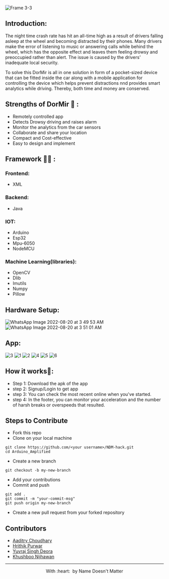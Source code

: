 
![Frame 3-3](https://user-images.githubusercontent.com/79616524/185709767-f26de5c9-d0ba-48b1-9f20-6be3d74b1f3f.png)

## Introduction: 
The night time crash rate has hit an all-time high as a result of drivers falling asleep at the wheel and becoming distracted by their phones. Many drivers make the error of listening to music or answering calls while behind the wheel, which has the opposite effect and leaves them feeling drowsy and preoccupied rather than alert.
The issue is caused by the drivers' inadequate local security.

To solve this DorMir is all in one solution in form of a pocket-sized device that can be fitted inside the car along with a mobile application for controlling the device which helps prevent distractions nnd provides smart analytics while driving. Thereby, both time and money are conserved.


## Strengths of DorMir :car: :
- Remotely controlled app
- Detects Drowsy driving and raises alarm
- Monitor the analytics from the car sensors
- Collaborate and share your location
- Compact and Cost-effective
- Easy to design and implement


## Framework :technologist: :

### Frontend:
- XML
### Backend:
- Java
### IOT:
- Arduino
- Esp32
- Mpu-6050
- NodeMCU
### Machine Learning(libraries):

- OpenCV
- Dlib
- Imutils
- Numpy
- Pillow

## Hardware Setup:
![WhatsApp Image 2022-08-20 at 3 49 53 AM](https://user-images.githubusercontent.com/79616524/185716024-93dd5708-ac77-4949-8279-47a5be34a55d.jpg)
![WhatsApp Image 2022-08-20 at 3 51 01 AM](https://user-images.githubusercontent.com/79616524/185716038-954a9df0-d43c-435c-a8f4-e756071be78c.jpg)

## App:
![3](https://user-images.githubusercontent.com/79616524/185721698-c8747812-6e6b-47df-a9d8-f4972f3568b1.jpg)
![1](https://user-images.githubusercontent.com/79616524/185721680-707af07f-3f1d-442b-bed5-b69aa6229ed1.jpg)
![2](https://user-images.githubusercontent.com/79616524/185721684-36c5db23-3df6-49fb-bc8e-a7cb5f1d92e7.jpg)
![4](https://user-images.githubusercontent.com/79616524/185721701-2bbc3232-14eb-4890-b84e-3dbf47277a61.jpg)
![5](https://user-images.githubusercontent.com/79616524/185721711-79472b51-f9f6-4439-859e-869d383bf94f.jpg)
![6](https://user-images.githubusercontent.com/79616524/185721715-bc02c0c2-747c-45c4-bf24-7199740dcd38.jpg)


## How it works📃:
- Step 1: Download the apk of the app
- step 2: Signup/Login to get app
- step 3: You can check the most recent online when you've started.
- step 4: In the footer, you can monitor your acceleration and the number of harsh breaks or overspeeds that resulted.


## Steps to Contribute 
- Fork this repo 
- Clone on your local machine 
```terminal
git clone https://github.com/<your username>/NDM-hack.git
cd Arduino_Amplified
```
- Create a new branch 
```terminal
git checkout -b my-new-branch
```
- Add your contributions 
- Commit and push

```terminal
git add .
git commit -m "your-commit-msg"
git push origin my-new-branch
```
- Create a new pull request from your forked repository



## Contributors
  - [Aaditry Choudhary](https://github.com/aaditrychoudhury)
  - [Hrithik Purwar](https://github.com/hrithikpurwar)
  - [Yuvraj Singh Deora](https://github.com/YUVRAJ06singh08deora)
  - [Khushboo Nijhawan](https://github.com/KhushbooNijhawan)
- ---
  <p align="center">
	With :heart: &nbsp;by <a >Name Doesn't Matter</a>
</p>
